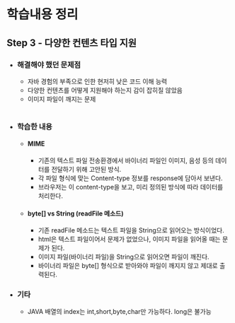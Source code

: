 # 학습내용 정리

## Step 3 - 다양한 컨텐츠 타입 지원

+ ### 해결해야 했던 문제점
  * 자바 경험의 부족으로 인한 현저히 낮은 코드 이해 능력
  * 다양한 컨텐츠를 어떻게 지원해야 하는지 감이 잡히질 않았음
  * 이미지 파일이 깨지는 문제
    <br><br>

+ ### 학습한 내용
  + #### MIME
    + 기존의 텍스트 파일 전송환경에서 바이너리 파일인 이미지, 음성 등의 데이터를 전달하기 위해 고안된 방식.
    + 각 파일 형식에 맞는 Content-type 정보를 response에 담아서 보낸다.
    + 브라우저는 이 content-type을 보고, 미리 정의된 방식에 따라 데이터를 처리한다.
  + #### byte[] vs String (readFile 메소드)
    + 기존 readFile 메소드는 텍스트 파일을 String으로 읽어오는 방식이었다.
    + html은 텍스트 파일이어서 문제가 없었으나, 이미지 파일을 읽어올 때는 문제가 된다.
    + 이미지 파일(바이너리 파일)을 String으로 읽어오면 파일이 깨진다.
    + 바이너리 파일은 byte[] 형식으로 받아와야 파일이 깨지지 않고 제대로 출력된다.
      <br>
+ ### 기타
  + JAVA 배열의 index는 int,short,byte,char만 가능하다. long은 불가능
